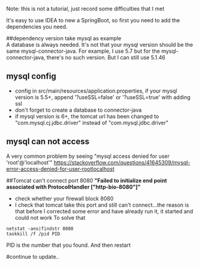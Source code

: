 Note: this is not a tutorial, just record some difficulties that I met

It's easy to use IDEA to new a SpringBoot, so first you need to add the dependencies you need.

##dependency version take mysql as example	
A database is always needed. It's not that your mysql version should be the same mysql-connector-java. For example, I use 5.7 but for the mysql-connector-java, there's no such version. But I can still use 5.1.46

## mysql config
- config in src/main/resources/application.properties, if your mysql version is 5.5+, append '?useSSL=false' or '?useSSL=true' with adding ssl
- don't forget to create a database to connector-java
- if mysql version is 6+, the tomcat url has been changed to "com.mysql.cj.jdbc.driver" instead of "com.mysql.jdbc.driver"

## mysql can not access
A very common problem by seeing "mysql access denied for user 'root'@'localhost'"
https://stackoverflow.com/questions/41645309/mysql-error-access-denied-for-user-rootlocalhost

##Tomcat can't connect port 8080
**"Failed to initialize end point associated with ProtocolHandler ["http-bio-8080"]"**	
- check whether your firewall block 8080
- I check that tomcat take this port and still can't connect...the reason is that before I corrected some error and have already run it, it started and could not work
To solve that 
```
netstat -ano|findstr 8080
taskkill /f /pid PID
```
PID is the number that you found. And then restart

#continue to update..